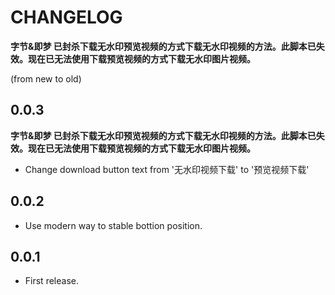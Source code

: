 # CHANGELOG

**字节&即梦 已封杀下载无水印预览视频的方式下载无水印视频的方法。此脚本已失效。现在已无法使用下载预览视频的方式下载无水印图片视频。**

(from new to old)

## 0.0.3

**字节&即梦 已封杀下载无水印预览视频的方式下载无水印视频的方法。此脚本已失效。现在已无法使用下载预览视频的方式下载无水印图片视频。**

- Change download button text from '无水印视频下载' to '预览视频下载'

## 0.0.2

- Use modern way to stable bottion position.

## 0.0.1

- First release.
